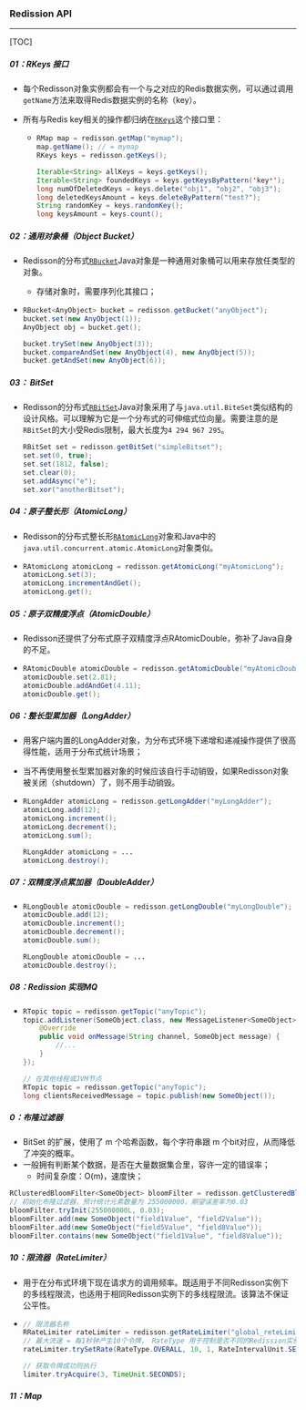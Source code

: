 ### Redission API

------

[TOC]

##### 01：RKeys 接口

- 每个Redisson对象实例都会有一个与之对应的Redis数据实例，可以通过调用`getName`方法来取得Redis数据实例的名称（key）。

- 所有与Redis key相关的操作都归纳在[`RKeys`](http://static.javadoc.io/org.redisson/redisson/3.10.0/org/redisson/api/RKeys.html)这个接口里：

  - ```java
    RMap map = redisson.getMap("mymap");
    map.getName(); // = mymap
    RKeys keys = redisson.getKeys();
    
    Iterable<String> allKeys = keys.getKeys();
    Iterable<String> foundedKeys = keys.getKeysByPattern('key*');
    long numOfDeletedKeys = keys.delete("obj1", "obj2", "obj3");
    long deletedKeysAmount = keys.deleteByPattern("test?");
    String randomKey = keys.randomKey();
    long keysAmount = keys.count();
    ```

##### 02：通用对象桶（Object Bucket）

- Redisson的分布式[`RBucket`](http://static.javadoc.io/org.redisson/redisson/3.10.0/org/redisson/api/RBucket.html)Java对象是一种通用对象桶可以用来存放任类型的对象。

  - 存储对象时，需要序列化其接口；

- ```java
  RBucket<AnyObject> bucket = redisson.getBucket("anyObject");
  bucket.set(new AnyObject(1));
  AnyObject obj = bucket.get();
  
  bucket.trySet(new AnyObject(3));
  bucket.compareAndSet(new AnyObject(4), new AnyObject(5));
  bucket.getAndSet(new AnyObject(6));
  ```

##### 03： BitSet

- Redisson的分布式[`RBitSet`](http://static.javadoc.io/org.redisson/redisson/3.10.0/org/redisson/api/RBitSet.html)Java对象采用了与`java.util.BiteSet`类似结构的设计风格。可以理解为它是一个分布式的可伸缩式位向量。需要注意的是`RBitSet`的大小受Redis限制，最大长度为`4 294 967 295`。

  ```java
  RBitSet set = redisson.getBitSet("simpleBitset");
  set.set(0, true);
  set.set(1812, false);
  set.clear(0);
  set.addAsync("e");
  set.xor("anotherBitset");
  ```

##### 04：原子整长形（AtomicLong）

- Redisson的分布式整长形[`RAtomicLong`](http://static.javadoc.io/org.redisson/redisson/3.10.0/org/redisson/api/RAtomicLong.html)对象和Java中的`java.util.concurrent.atomic.AtomicLong`对象类似。

- ```java
  RAtomicLong atomicLong = redisson.getAtomicLong("myAtomicLong");
  atomicLong.set(3);
  atomicLong.incrementAndGet();
  atomicLong.get();
  ```

##### 05：原子双精度浮点（AtomicDouble）

- Redisson还提供了分布式原子双精度浮点RAtomicDouble，弥补了Java自身的不足。

- ```java
  RAtomicDouble atomicDouble = redisson.getAtomicDouble("myAtomicDouble");
  atomicDouble.set(2.81);
  atomicDouble.addAndGet(4.11);
  atomicDouble.get();
  ```

##### 06：整长型累加器（LongAdder）

- 用客户端内置的LongAdder对象，为分布式环境下递增和递减操作提供了很高得性能，适用于分布式统计场景；

- 当不再使用整长型累加器对象的时候应该自行手动销毁，如果Redisson对象被关闭（shutdown）了，则不用手动销毁。

- ```java
  RLongAdder atomicLong = redisson.getLongAdder("myLongAdder");
  atomicLong.add(12);
  atomicLong.increment();
  atomicLong.decrement();
  atomicLong.sum();
  
  RLongAdder atomicLong = ...
  atomicLong.destroy();
  ```

##### 07：双精度浮点累加器（DoubleAdder）

- ```java
  RLongDouble atomicDouble = redisson.getLongDouble("myLongDouble");
  atomicDouble.add(12);
  atomicDouble.increment();
  atomicDouble.decrement();
  atomicDouble.sum();
  
  RLongDouble atomicDouble = ...
  atomicDouble.destroy();
  ```

##### 08：Redission 实现MQ

- ```java
  RTopic topic = redisson.getTopic("anyTopic");
  topic.addListener(SomeObject.class, new MessageListener<SomeObject>() {
      @Override
      public void onMessage(String channel, SomeObject message) {
          //...
      }
  });
  
  // 在其他线程或JVM节点
  RTopic topic = redisson.getTopic("anyTopic");
  long clientsReceivedMessage = topic.publish(new SomeObject());
  ```

##### 0：布隆过滤器

- BitSet 的扩展，使用了 m 个哈希函数，每个字符串跟 m 个bit对应，从而降低了冲突的概率。
- 一般拥有判断某个数据，是否在大量数据集合里，容许一定的错误率；
  - 时间复杂度：O(m)，速度快；

```java
RClusteredBloomFilter<SomeObject> bloomFilter = redisson.getClusteredBloomFilter("sample");
// 初始化布隆过滤器，预计统计元素数量为 255000000，期望误差率为0.03
bloomFilter.tryInit(255000000L, 0.03);
bloomFilter.add(new SomeObject("field1Value", "field2Value"));
bloomFilter.add(new SomeObject("field5Value", "field8Value"));
bloomFilter.contains(new SomeObject("field1Value", "field8Value"));
```

##### 10：限流器（RateLimiter）

- 用于在分布式环境下现在请求方的调用频率。既适用于不同Redisson实例下的多线程限流，也适用于相同Redisson实例下的多线程限流。该算法不保证公平性。

- ```java
  // 限流器名称
  RRateLimiter rateLimiter = redisson.getRateLimiter("global_reteLimiter_name");
  // 最大流速 = 每1秒钟产生10个令牌， RateType 用于控制是否不同的Redission实例是否限流
  rateLimiter.trySetRate(RateType.OVERALL, 10, 1, RateIntervalUnit.SECONDS);
  
  // 获取令牌成功则执行
  limiter.tryAcquire(3, TimeUnit.SECONDS);
  ```

##### 11：Map

#### 